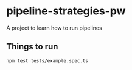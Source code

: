 # pipeline-strategies-pw

A project to learn how to run pipelines

## Things to run

```
npm test tests/example.spec.ts
```
